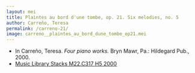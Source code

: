 ```yaml
---
layout: mei
title: Plaìntes au bord d'une tombe, op. 21. Six melodies, no. 5
author: Carreño, Teresa
permalink: /carreno-21/
image: carreno__plaintes_au_bord_dune_tombe_op21.mei
---
```


- In Carreño, Teresa. *Four piano works.* Bryn Mawr, Pa.: Hildegard Pub., 2000.
- <a href="https://tufts-primo.hosted.exlibrisgroup.com/permalink/f/bnf7qa/01TUN_ALMA21107559280003851" target="_blank">Music Library Stacks M22.C317 H5 2000</a>
